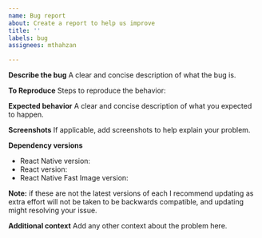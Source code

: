```yaml
---
name: Bug report
about: Create a report to help us improve
title: ''
labels: bug
assignees: mthahzan

---
```


**Describe the bug**
A clear and concise description of what the bug is.

**To Reproduce**
Steps to reproduce the behavior:

**Expected behavior**
A clear and concise description of what you expected to happen.

**Screenshots**
If applicable, add screenshots to help explain your problem.

**Dependency versions**

- React Native version:
- React version:
- React Native Fast Image version:

**Note:** if these are not the latest versions of each I recommend updating as extra effort will not be taken to be backwards compatible, and updating might resolving your issue.

**Additional context**
Add any other context about the problem here.
